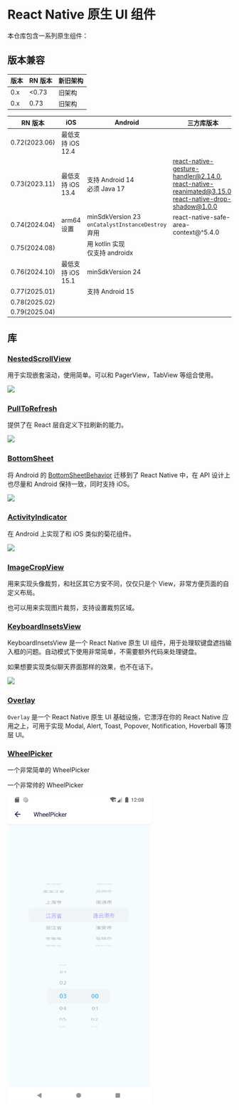 # React Native 原生 UI 组件

本仓库包含一系列原生组件：

## 版本兼容

| 版本 | RN 版本 | 新旧架构 |
| ---- | ------- | -------- |
| 0.x  | <0.73   | 旧架构   |
| 0.x  | 0.73    | 旧架构   |

| RN 版本       | iOS               | Android                                             | 三方库版本                                                                                                |
| ------------- | ----------------- | --------------------------------------------------- | --------------------------------------------------------------------------------------------------------- |
| 0.72(2023.06) | 最低支持 iOS 12.4 |                                                     |                                                                                                           |
| 0.73(2023.11) | 最低支持 iOS 13.4 | 支持 Android 14<br>必须 Java 17                     | react-native-gesture-handler@2.14.0,<br>react-native-reanimated@3.15.0,<br>react-native-drop-shadow@1.0.0 |
| 0.74(2024.04) | arm64 设置        | minSdkVersion 23<br>`onCatalystInstanceDestroy`弃用 | react-native-safe-area-context@^5.4.0                                                                     |
| 0.75(2024.08) |                   | 用 kotlin 实现<br>仅支持 androidx                   |                                                                                                           |
| 0.76(2024.10) | 最低支持 iOS 15.1 | minSdkVersion 24                                    |                                                                                                           |
| 0.77(2025.01) |                   | 支持 Android 15                                     |                                                                                                           |
| 0.78(2025.02) |                   |                                                     |                                                                                                           |
| 0.79(2025.04) |                   |                                                     |                                                                                                           |

## 库

### [NestedScrollView](./packages/nested-scroll/README.md)

用于实现嵌套滚动，使用简单。可以和 PagerView，TabView 等组合使用。

<img src="./packages/nested-scroll/docs/assets/struct.png">

### [PullToRefresh](./packages/pull-to-refresh/README.md)

提供了在 React 层自定义下拉刷新的能力。

<img src="./packages/pull-to-refresh/docs/assets/separated.gif" width="320">

### [BottomSheet](./packages/bottom-sheet/README.md)

将 Android 的 [BottomSheetBehavior](https://developer.android.com/reference/com/google/android/material/bottomsheet/BottomSheetBehavior) 迁移到了 React Native 中，在 API 设计上也尽量和 Android 保持一致，同时支持 iOS。

<img src="./packages/bottom-sheet/docs/assets/pagerview.gif" width="320">

### [ActivityIndicator](./packages/activity-indicator/README.md)

在 Android 上实现了和 iOS 类似的菊花组件。

<img src="./packages/activity-indicator/docs/assets/activity.png" width="320">

### [ImageCropView](./packages/image-crop/README.md)

用来实现头像裁剪，和社区其它方安不同，仅仅只是个 View，非常方便页面的自定义布局。

也可以用来实现图片裁剪，支持设置裁剪区域。

### [KeyboardInsetsView](./packages/keyboard-insets/README.md)

KeyboardInsetsView 是一个 React Native 原生 UI 组件，用于处理软键盘遮挡输入框的问题。自动模式下使用非常简单，不需要额外代码来处理键盘。

如果想要实现类似聊天界面那样的效果，也不在话下。

<img src="./packages/keyboard-insets/docs/assets/chat.gif" width="320">

### [Overlay](./packages/overlay/README.md)

`Overlay` 是一个 React Native 原生 UI 基础设施，它漂浮在你的 React Native 应用之上，可用于实现 Modal, Alert, Toast, Popover, Notification, Hoverball 等顶层 UI。

### [WheelPicker](./packages/wheel-picker/README.md)

一个非常简单的 WheelPicker

一个非常帅的 WheelPicker

<img src="./packages/wheel-picker/docs/assets/wheelpicker.png" width="320">
